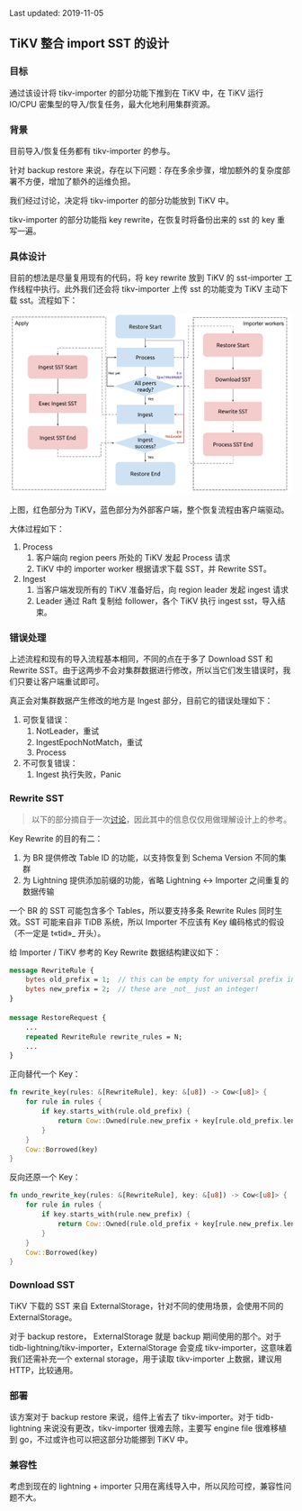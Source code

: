 Last updated: 2019-11-05

## TiKV 整合 import SST 的设计

### 目标

通过该设计将 tikv-importer 的部分功能下推到在 TiKV 中，在 TiKV 运行 IO/CPU 密集型的导入/恢复任务，最大化地利用集群资源。

### 背景

目前导入/恢复任务都有 tikv-importer 的参与。

针对 backup restore 来说，存在以下问题：存在多余步骤，增加额外的复杂度部署不方便，增加了额外的运维负担。

我们经过讨论，决定将 tikv-importer 的部分功能放到 TiKV 中。

tikv-importer 的部分功能指 key rewrite，在恢复时将备份出来的 sst 的 key 重写一遍。

### 具体设计

目前的想法是尽量复用现有的代码，将 key rewrite 放到 TiKV 的 sst-importer 工作线程中执行。此外我们还会将 tikv-importer 上传 sst 的功能变为 TiKV 主动下载 sst。流程如下：

![img](../resources/download-sst-diagram.svg)

上图，红色部分为 TiKV，蓝色部分为外部客户端，整个恢复流程由客户端驱动。

大体过程如下：

1. Process
   1. 客户端向 region peers 所处的 TiKV 发起 Process 请求
   2. TiKV 中的 importer worker 根据请求下载 SST，并 Rewrite SST。
2. Ingest
   1. 当客户端发现所有的 TiKV 准备好后，向 region leader 发起 ingest 请求
   2. Leader 通过 Raft 复制给 follower，各个 TiKV 执行 ingest sst，导入结束。

### 错误处理

上述流程和现有的导入流程基本相同，不同的点在于多了 Download SST 和 Rewrite SST。由于这两步不会对集群数据进行修改，所以当它们发生错误时，我们只要让客户端重试即可。

真正会对集群数据产生修改的地方是 Ingest 部分，目前它的错误处理如下：

1. 可恢复错误：
   1. NotLeader，重试
   2.  IngestEpochNotMatch，重试
   3.  Process
2. 不可恢复错误：
   1. Ingest 执行失败，Panic

### Rewrite SST

> 以下的部分摘自于一次[讨论](./2019-09-09-BR-key-rewrite-disscussion.md)，因此其中的信息仅仅用做理解设计上的参考。

Key Rewrite 的目的有二：

1. 为 BR 提供修改 Table ID 的功能，以支持恢复到 Schema Version 不同的集群
2. 为 Lightning 提供添加前缀的功能，省略 Lightning ↔ Importer 之间重复的数据传输

一个 BR 的 SST 可能包含多个 Tables，所以要支持多条 Rewrite Rules 同时生效。SST 可能来自非 TiDB 系统，所以 Importer 不应该有 Key 编码格式的假设（不一定是 t«tid»_ 开头）。

给 Importer / TiKV 参考的 Key Rewrite 数据结构建议如下：

```protobuf
message RewriteRule {
	bytes old_prefix = 1;  // this can be empty for universal prefix insertion!
	bytes new_prefix = 2;  // these are _not_ just an integer!
}

message RestoreRequest {
	...
	repeated RewriteRule rewrite_rules = N;
	...
}
```

正向替代一个 Key：
```rust
fn rewrite_key(rules: &[RewriteRule], key: &[u8]) -> Cow<[u8]> {
    for rule in rules {
        if key.starts_with(rule.old_prefix) {
            return Cow::Owned(rule.new_prefix + key[rule.old_prefix.len()..])
        }
    }
    Cow::Borrowed(key)
}
```

反向还原一个 Key：
```rust
fn undo_rewrite_key(rules: &[RewriteRule], key: &[u8]) -> Cow<[u8]> {
    for rule in rules {
        if key.starts_with(rule.new_prefix) {
            return Cow::Owned(rule.old_prefix + key[rule.new_prefix.len()..])
        }
    }
    Cow::Borrowed(key)
}
```

### Download SST
TiKV 下载的 SST 来自 ExternalStorage，针对不同的使用场景，会使用不同的 ExternalStorage。

对于 backup restore， ExternalStorage 就是 backup 期间使用的那个。对于 tidb-lightning/tikv-importer，ExternalStorage 会变成 tikv-importer，这意味着我们还需补充一个 external storage，用于读取 tikv-importer 上数据，建议用 HTTP，比较通用。

### 部署

该方案对于 backup restore 来说，组件上省去了 tikv-importer。对于 tidb-lightning 来说没有更改，tikv-importer 很难去除，主要写 engine file 很难移植到 go，不过或许也可以把这部分功能挪到 TiKV 中。 

### 兼容性
考虑到现在的 lightning + importer 只用在离线导入中，所以风险可控，兼容性问题不大。